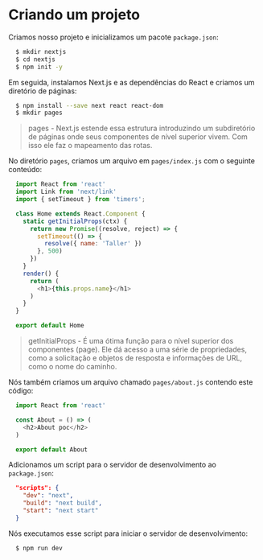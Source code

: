 # Criando um projeto

Criamos nosso projeto e inicializamos um pacote `package.json`:

```bash
  $ mkdir nextjs
  $ cd nextjs
  $ npm init -y
```

Em seguida, instalamos Next.js e as dependências do React e criamos um diretório de páginas:

```bash
  $ npm install --save next react react-dom
  $ mkdir pages
```
> pages - Next.js estende essa estrutura introduzindo um subdiretório de páginas onde seus componentes de nível superior vivem. Com isso ele faz o mapeamento das rotas.

No diretório `pages`, criamos um arquivo em `pages/index.js` com o seguinte conteúdo:

```javascript
  import React from 'react'
  import Link from 'next/link'
  import { setTimeout } from 'timers';

  class Home extends React.Component {
    static getInitialProps(ctx) {
      return new Promise((resolve, reject) => {
        setTimeout(() => {
          resolve({ name: 'Taller' })
        }, 500)
      })
    }
    render() {
      return (
        <h1>{this.props.name}</h1>
      )
    }
  }

  export default Home
```
> getInitialProps - É uma ótima função para o nível superior dos componentes (page). Ele dá acesso a uma série de propriedades, como a solicitação e objetos de resposta e informações de URL, como o nome do caminho.

Nós também criamos um arquivo chamado `pages/about.js` contendo este código:

```javascript
  import React from 'react'

  const About = () => (
    <h2>About poc</h2>
  )

  export default About
```

Adicionamos um script para o servidor de desenvolvimento ao `package.json`:

```json
  "scripts": {
    "dev": "next",
    "build": "next build",
    "start": "next start"
  }
```

Nós executamos esse script para iniciar o servidor de desenvolvimento:

```bash
  $ npm run dev
```
